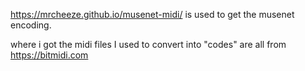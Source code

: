 https://mrcheeze.github.io/musenet-midi/ is used to get the musenet encoding.

where i got the midi files I used to convert into "codes" are all from https://bitmidi.com
